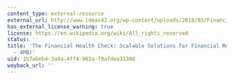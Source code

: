 ```yaml
---
content_type: external-resource
external_url: http://www.ideas42.org/wp-content/uploads/2018/03/Financial-Health-Check.pdf
has_external_license_warning: true
license: https://en.wikipedia.org/wiki/All_rights_reserved
status: ''
title: 'The Financial Health Check: Scalable Solutions for Financial Resilience (PDF
  - 4MB)'
uid: 1b7abeb4-3a4a-4ff4-962a-f9afdea3130d
wayback_url: ''
---
```

